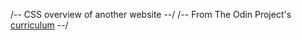 /-- CSS overview of another website --/
/-- From The Odin Project's [curriculum](http://www.theodinproject.com/courses/web-development-101/lessons/html-css) --/
